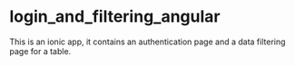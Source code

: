 # login_and_filtering_angular

This is an ionic app, it contains an authentication page and a data filtering page for a table.
